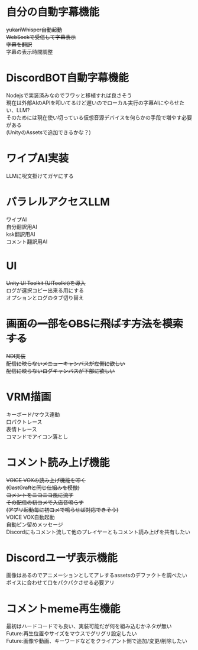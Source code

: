 # 自分の自動字幕機能  
~~yukariWhisper自動起動~~  
~~WebSockで受信して字幕表示~~  
~~字幕を翻訳~~  
字幕の表示時間調整  
# DiscordBOT自動字幕機能  
Nodejsで実装済みなのでフワッと移植すれば良さそう  
現在は外部AIのAPIを叩いてるけど遅いのでローカル実行の字幕AIにやらせたい、LLM?  
そのためには現在使い切っている仮想音源デバイスを何らかの手段で増やす必要がある  
(UnityのAssetsで追加できるかな？)  
# ワイプAI実装  
LLMに呪文掛けてガヤにする  
# パラレルアクセスLLM
ワイプAI  
自分翻訳用AI  
ksk翻訳用AI  
コメント翻訳用AI  
# UI  
~~Unity UI Toolkit (UIToolkit)を導入~~  
ログが選択コピー出来る用にする  
オプションとログのタブ切り替え
# ~~画面の一部をOBSに飛ばす方法を模索する~~  
~~NDI実装~~  
~~配信に映らないメニューキャンバスが左側に欲しい~~  
~~配信に映らないログキャンバスが下部に欲しい~~  
# VRM描画  
キーボード/マウス連動  
口パクトレース  
表情トレース  
コマンドでアイコン落とし  
# コメント読み上げ機能  
~~VOICE VOXの読み上げ機能を叩く~~  
~~(CastCraftと同じ仕組みを模倣)~~  
~~コメントをニコニコ風に流す~~  
~~その配信の初コメで入店音鳴らす~~  
~~(アプリ起動毎に初コメで鳴らせば対応できそう)~~  
VOICE VOX自動起動  
自動ピン留めメッセージ  
Discordにもコメント流して他のプレイヤーともコメント読み上げを共有したい  
# Discordユーザ表示機能  
画像はあるのでアニメーションとしてアレするassetsのデファクトを調べたい  
ボイスに合わせて口をパクパクさせる必要アリ  
# コメントmeme再生機能  
最初はハードコードでも良い、実装可能だが何を組み込むかネタが無い  
Future:再生位置やサイズをマウスでグリグリ設定したい  
Future:画像や動画、キーワードなどをクライアント側で追加/変更/削除したい  
